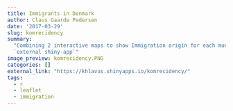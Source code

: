 ```yaml
---
title: Immigrants in Denmark
author: Claus Gaarde Pedersen
date: '2017-03-29'
slug: komrecidency
summary:
  "Combining 2 interactive maps to show Immigration origin for each municipality in Denmark.  
  `external shiny-app`"
image_preview: komrecidency.PNG
categories: []
external_link: "https://khlavus.shinyapps.io/komrecidency/"
tags:
  - r
  - leaflet
  - immigration
---
```


